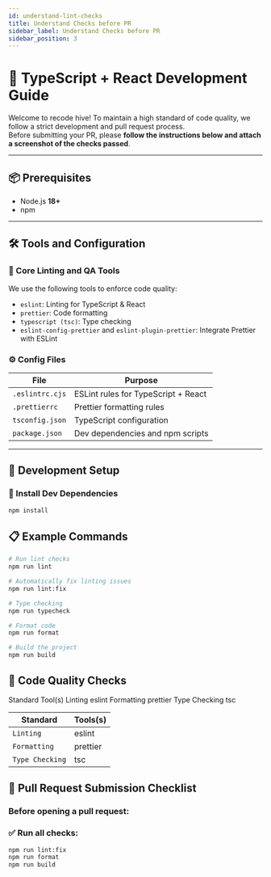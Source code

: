 ```yaml
---
id: understand-lint-checks
title: Understand Checks before PR
sidebar_label: Understand Checks before PR
sidebar_position: 3
---
```


# 🧠 TypeScript + React Development Guide

Welcome to recode hive! To maintain a high standard of code quality, we follow a strict development and pull request process.  
Before submitting your PR, please **follow the instructions below and attach a screenshot of the checks passed**.

---

## 📦 Prerequisites

- Node.js **18+**
- npm

---

## 🛠️ Tools and Configuration

### 🔧 Core Linting and QA Tools

We use the following tools to enforce code quality:

- `eslint`: Linting for TypeScript & React
- `prettier`: Code formatting
- `typescript (tsc)`: Type checking
- `eslint-config-prettier` and `eslint-plugin-prettier`: Integrate Prettier with ESLint

### ⚙️ Config Files

| File            | Purpose                             |
| --------------- | ----------------------------------- |
| `.eslintrc.cjs` | ESLint rules for TypeScript + React |
| `.prettierrc`   | Prettier formatting rules           |
| `tsconfig.json` | TypeScript configuration            |
| `package.json`  | Dev dependencies and npm scripts    |

---

## 🧪 Development Setup

### 🔄 Install Dev Dependencies

```bash
npm install
```

## 📋 Example Commands

```bash
# Run lint checks
npm run lint

# Automatically fix linting issues
npm run lint:fix

# Type checking
npm run typecheck

# Format code
npm run format

# Build the project
npm run build
```

## 🧹 Code Quality Checks

Standard Tool(s)
Linting eslint
Formatting prettier
Type Checking tsc

| Standard        | Tools(s) |
| --------------- | -------- |
| `Linting`       | eslint   |
| `Formatting`    | prettier |
| `Type Checking` | tsc      |

## 📸 Pull Request Submission Checklist

### Before opening a pull request:

### ✅ Run all checks:

```bash
npm run lint:fix
npm run format
npm run build
```
